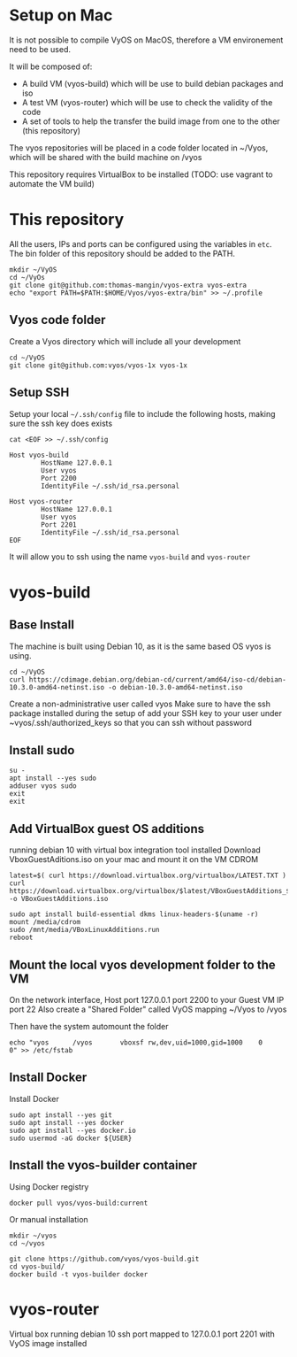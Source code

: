 # Setup on Mac

It is not possible to compile VyOS on MacOS, therefore a VM environement need to be used.

It will be composed of:
  - A build VM (vyos-build) which will be use to build debian packages and iso
  - A test VM (vyos-router) which will be use to check the validity of the code
  - A set of tools to help the transfer the build image from one to the other (this repository)

The vyos repositories will be placed in a code folder located in ~/Vyos, which will be shared with the build machine on /vyos

This repository requires VirtualBox to be installed (TODO: use vagrant to automate the VM build)

# This repository

All the users, IPs and ports can be configured using the variables in `etc`.
The bin folder of this repository should be added to the PATH.

```
mkdir ~/VyOS
cd ~/VyOs
git clone git@github.com:thomas-mangin/vyos-extra vyos-extra
echo "export PATH=$PATH:$HOME/Vyos/vyos-extra/bin" >> ~/.profile
```

## Vyos code folder

Create a Vyos directory which will include all your development

```
cd ~/VyOS
git clone git@github.com:vyos/vyos-1x vyos-1x
```

## Setup SSH

Setup your local `~/.ssh/config` file to include the following hosts, making sure the ssh key does exists
```
cat <EOF >> ~/.ssh/config

Host vyos-build
        HostName 127.0.0.1
        User vyos
        Port 2200
        IdentityFile ~/.ssh/id_rsa.personal

Host vyos-router
        HostName 127.0.0.1
        User vyos
        Port 2201
        IdentityFile ~/.ssh/id_rsa.personal
EOF
```

It will allow you to ssh using the name `vyos-build` and `vyos-router`

# vyos-build

## Base Install

The machine is built using Debian 10, as it is the same based OS vyos is using.
```
cd ~/VyOS
curl https://cdimage.debian.org/debian-cd/current/amd64/iso-cd/debian-10.3.0-amd64-netinst.iso -o debian-10.3.0-amd64-netinst.iso
```

Create a non-administrative user called vyos
Make sure to have the ssh package installed during the setup of
add your SSH key to your user under ~vyos/.ssh/authorized_keys so that you can ssh without password

## Install sudo

```
su -
apt install --yes sudo
adduser vyos sudo
exit
exit
```

## Add VirtualBox guest OS additions

running debian 10 with virtual box integration tool installed
Download VboxGuestAditions.iso on your mac and mount it on the VM CDROM
```
latest=$( curl https://download.virtualbox.org/virtualbox/LATEST.TXT )
curl https://download.virtualbox.org/virtualbox/$latest/VBoxGuestAdditions_$latest.iso -o VBoxGuestAdditions.iso
```

```
sudo apt install build-essential dkms linux-headers-$(uname -r)
mount /media/cdrom
sudo /mnt/media/VBoxLinuxAdditions.run
reboot
```

## Mount the local vyos development folder to the VM

On the network interface, Host port 127.0.0.1 port 2200 to your Guest VM IP port 22
Also create a "Shared Folder" called VyOS mapping ~/Vyos to /vyos

Then have the system automount the folder
```
echo "vyos		/vyos		vboxsf rw,dev,uid=1000,gid=1000    0       0" >> /etc/fstab
```

## Install Docker

Install Docker
```
sudo apt install --yes git
sudo apt install --yes docker
sudo apt install --yes docker.io
sudo usermod -aG docker ${USER}
```

## Install the vyos-builder container

Using Docker registry
```
docker pull vyos/vyos-build:current
```

Or manual installation
```
mkdir ~/vyos
cd ~/vyos

git clone https://github.com/vyos/vyos-build.git
cd vyos-build/
docker build -t vyos-builder docker
```

# vyos-router

Virtual box running debian 10 ssh port mapped to 127.0.0.1 port 2201 with VyOS image installed

